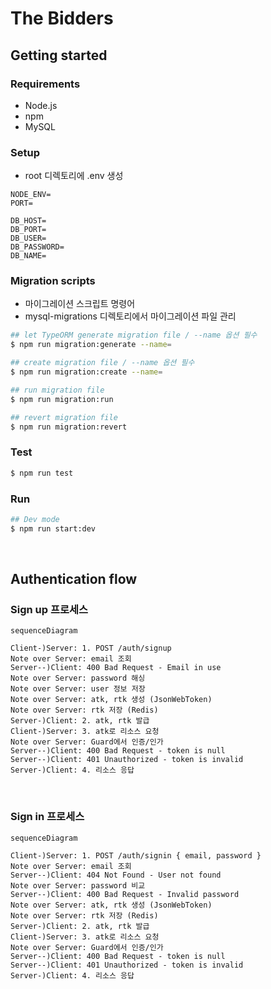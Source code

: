 # The Bidders

## Getting started

### Requirements

-   Node.js
-   npm
-   MySQL

### Setup

-   root 디렉토리에 .env 생성

```
NODE_ENV=
PORT=

DB_HOST=
DB_PORT=
DB_USER=
DB_PASSWORD=
DB_NAME=
```

### Migration scripts

-   마이그레이션 스크립트 명령어
-   mysql-migrations 디렉토리에서 마이그레이션 파일 관리

```sh
## let TypeORM generate migration file / --name 옵션 필수
$ npm run migration:generate --name=

## create migration file / --name 옵션 필수
$ npm run migration:create --name=

## run migration file
$ npm run migration:run

## revert migration file
$ npm run migration:revert
```

### Test

```sh
$ npm run test
```

### Run

```sh
## Dev mode
$ npm run start:dev
```

<br>

## Authentication flow

### Sign up 프로세스

```mermaid
sequenceDiagram

Client-)Server: 1. POST /auth/signup
Note over Server: email 조회
Server--)Client: 400 Bad Request - Email in use
Note over Server: password 해싱
Note over Server: user 정보 저장
Note over Server: atk, rtk 생성 (JsonWebToken)
Note over Server: rtk 저장 (Redis)
Server-)Client: 2. atk, rtk 발급
Client-)Server: 3. atk로 리소스 요청
Note over Server: Guard에서 인증/인가
Server--)Client: 400 Bad Request - token is null
Server--)Client: 401 Unauthorized - token is invalid
Server-)Client: 4. 리소스 응답
```

<br>

### Sign in 프로세스

```mermaid
sequenceDiagram

Client-)Server: 1. POST /auth/signin { email, password }
Note over Server: email 조회
Server--)Client: 404 Not Found - User not found
Note over Server: password 비교
Server--)Client: 400 Bad Request - Invalid password
Note over Server: atk, rtk 생성 (JsonWebToken)
Note over Server: rtk 저장 (Redis)
Server-)Client: 2. atk, rtk 발급
Client-)Server: 3. atk로 리소스 요청
Note over Server: Guard에서 인증/인가
Server--)Client: 400 Bad Request - token is null
Server--)Client: 401 Unauthorized - token is invalid
Server-)Client: 4. 리소스 응답
```
